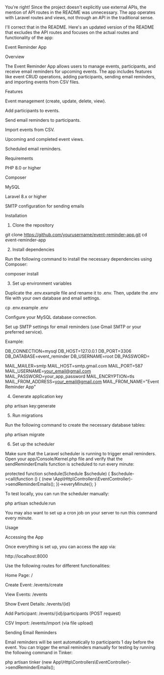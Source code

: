 You're right! Since the project doesn't explicitly use external APIs, the mention of API routes in the README was unnecessary. The app operates with Laravel routes and views, not through an API in the traditional sense.

I'll correct that in the README. Here's an updated version of the README that excludes the API routes and focuses on the actual routes and functionality of the app:

Event Reminder App

Overview

The Event Reminder App allows users to manage events, participants, and receive email reminders for upcoming events. The app includes features like event CRUD operations, adding participants, sending email reminders, and importing events from CSV files.

Features

Event management (create, update, delete, view).

Add participants to events.

Send email reminders to participants.

Import events from CSV.

Upcoming and completed event views.

Scheduled email reminders.

Requirements

PHP 8.0 or higher

Composer

MySQL

Laravel 8.x or higher

SMTP configuration for sending emails

Installation

1. Clone the repository

git clone https://github.com/yourusername/event-reminder-app.git
cd event-reminder-app


2. Install dependencies

Run the following command to install the necessary dependencies using Composer:

composer install


3. Set up environment variables

Duplicate the .env.example file and rename it to .env. Then, update the .env file with your own database and email settings.

cp .env.example .env


Configure your MySQL database connection.

Set up SMTP settings for email reminders (use Gmail SMTP or your preferred service).

Example:

DB_CONNECTION=mysql
DB_HOST=127.0.0.1
DB_PORT=3306
DB_DATABASE=event_reminder
DB_USERNAME=root
DB_PASSWORD=

MAIL_MAILER=smtp
MAIL_HOST=smtp.gmail.com
MAIL_PORT=587
MAIL_USERNAME=your_email@gmail.com
MAIL_PASSWORD=your_app_password
MAIL_ENCRYPTION=tls
MAIL_FROM_ADDRESS=your_email@gmail.com
MAIL_FROM_NAME="Event Reminder App"


4. Generate application key

php artisan key:generate


5. Run migrations

Run the following command to create the necessary database tables:

php artisan migrate


6. Set up the scheduler

Make sure that the Laravel scheduler is running to trigger email reminders. Open your app/Console/Kernel.php file and verify that the sendReminderEmails function is scheduled to run every minute:

protected function schedule(Schedule $schedule)
{
    $schedule->call(function () {
        (new \App\Http\Controllers\EventController)->sendReminderEmails();
    })->everyMinute();
}


To test locally, you can run the scheduler manually:

php artisan schedule:run


You may also want to set up a cron job on your server to run this command every minute.

Usage

Accessing the App

Once everything is set up, you can access the app via:

http://localhost:8000


Use the following routes for different functionalities:

Home Page: /

Create Event: /events/create

View Events: /events

Show Event Details: /events/{id}

Add Participant: /events/{id}/participants (POST request)

CSV Import: /events/import (via file upload)

Sending Email Reminders

Email reminders will be sent automatically to participants 1 day before the event. You can trigger the email reminders manually for testing by running the following command in Tinker:

php artisan tinker
(new App\Http\Controllers\EventController)->sendReminderEmails();




